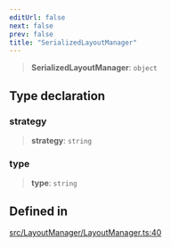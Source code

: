 ```yaml
---
editUrl: false
next: false
prev: false
title: "SerializedLayoutManager"
---
```


> **SerializedLayoutManager**: `object`

## Type declaration

### strategy

> **strategy**: `string`

### type

> **type**: `string`

## Defined in

[src/LayoutManager/LayoutManager.ts:40](https://github.com/fabricjs/fabric.js/blob/v6.0.0-rc4/src/LayoutManager/LayoutManager.ts#L40)
